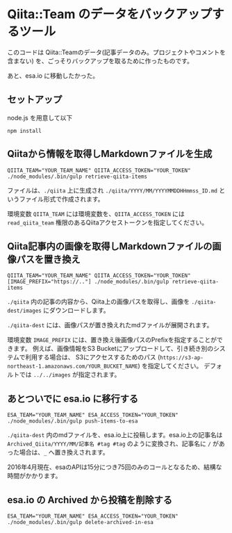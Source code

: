 # Qiita::Team のデータをバックアップするツール

このコードは Qiita::Teamのデータ(記事データのみ。プロジェクトやコメントを含まない)
を、ごっそりバックアップを取るために作ったものです。

あと、esa.io に移動したかった。
 
## セットアップ

node.js を用意して以下

```
npm install
```

## Qiitaから情報を取得しMarkdownファイルを生成

```
QIITA_TEAM="YOUR_TEAM_NAME" QIITA_ACCESS_TOKEN="YOUR_TOKEN" ./node_modules/.bin/gulp retrieve-qiita-items
```

ファイルは、`./qiita` 上に生成され `./qiita/YYYY/MM/YYYYMMDDHHmmss_ID.md` というファイル形式で作成されます。

環境変数 `QIITA_TEAM` には環境変数を、`QIITA_ACCESS_TOKEN` には `read_qiita_team` 権限のあるQiitaアクセストークンを指定してください。
 

## Qiita記事内の画像を取得しMarkdownファイルの画像パスを置き換え

```
QIITA_TEAM="YOUR_TEAM_NAME" QIITA_ACCESS_TOKEN="YOUR_TOKEN" [IMAGE_PREFIX="https://.."] ./node_modules/.bin/gulp retrieve-qiita-items
```

`./qiita` 内の記事の内容から、Qiita上の画像パスを取得し、画像を `./qiita-dest/images` にダウンロードします。

`./qiita-dest` には、画像パスが置き換えれたmdファイルが展開されます。

環境変数 `IMAGE_PREFIX` には、置き換え後画像パスのPrefixを指定することができます。
例えば、画像情報をS3 Bucketにアップロードして、引き続き別のシステムで利用する場合は、
S3にアクセスするためのパス (`https://s3-ap-northeast-1.amazonaws.com/YOUR_BUCKET_NAME`) を指定してください。 
デフォルトでは `../../images` が指定されます。

## あとついでに esa.io に移行する

```
ESA_TEAM="YOUR_TEAM_NAME" ESA_ACCESS_TOKEN="YOUR_TOKEN" ./node_modules/.bin/gulp push-items-to-esa
```

`./qiita-dest` 内のmdファイルを、esa.io上に投稿します。esa.io上の記事名は `Archived_Qiita/YYYY/MM/記事名 #tag #tag`
のように変換され、記事名に `/` があった場合は、`_` へ置き換えされます。

2016年4月現在、esaのAPIは15分につき75回のみのコールとなるため、結構な時間がかかります。

## esa.io の Archived から投稿を削除する

```
ESA_TEAM="YOUR_TEAM_NAME" ESA_ACCESS_TOKEN="YOUR_TOKEN" ./node_modules/.bin/gulp delete-archived-in-esa
```
